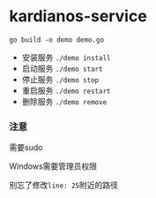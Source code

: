 # kardianos-service

`go build -o demo demo.go`

- 安装服务 `./demo install`
- 启动服务 `./demo start`
- 停止服务 `./demo stop`
- 重启服务 `./demo restart`
- 删除服务 `./demo remove`

### 注意

需要sudo

Windows需要管理员权限

别忘了修改`line: 25`附近的路径